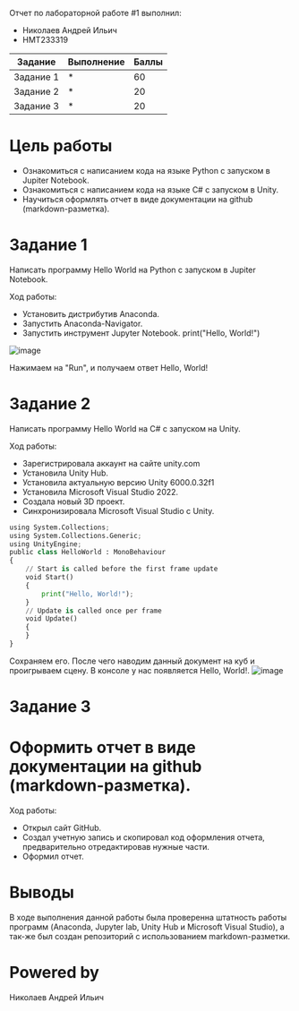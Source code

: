 Отчет по лабораторной работе #1 выполнил:
- Николаев Андрей Ильич
- НМТ233319

| Задание | Выполнение | Баллы |
| ------ | ------ | ------ |
| Задание 1 | * | 60 |
| Задание 2 | * | 20 |
| Задание 3 | * | 20 |

# Цель работы
- Ознакомиться с написанием кода на языке Python с запуском в Jupiter Notebook. 
- Ознакомиться с написанием кода на языке C# с запуском в Unity.
- Научиться оформлять отчет в виде документации на github (markdown-разметка).
# Задание 1
Написать программу Hello World на Python с запуском в Jupiter Notebook.

Ход работы:
- Установить дистрибутив Anaconda.
- Запустить Anaconda-Navigator.
- Запустить инструмент Jupyter Notebook.
print("Hello, World!")

![image](https://github.com/user-attachments/assets/7dc047f8-4f0c-47bb-b18a-c03afbcba173)


Нажимаем на "Run", и получаем ответ Hello, World!
# Задание 2
Написать программу Hello World на C# с запуском на Unity.

Ход работы:
- Зарегистрировала аккаунт на сайте unity.com
- Установила Unity Hub.
- Установила актуальную версию Unity 6000.0.32f1
- Установила Microsoft Visual Studio 2022.
- Создала новый 3D проект.
- Синхронизировала Microsoft Visual Studio с Unity.
```py
using System.Collections;
using System.Collections.Generic;
using UnityEngine;
public class HelloWorld : MonoBehaviour
{
    // Start is called before the first frame update
    void Start()
    {
        print("Hello, World!");
    }
    // Update is called once per frame
    void Update()
    {
    }
}

```

Сохраняем его. После чего наводим данный документ на куб и проигрываем сцену. В консоле у нас появляется Hello, World!.
![image](https://github.com/user-attachments/assets/899f60d6-0bd5-4f33-a6e0-43b0e26ae856)

# Задание 3
# Оформить отчет в виде документации на github (markdown-разметка).
Ход работы:
- Открыл сайт GitHub.
- Создал учетную запись и скопировал код оформления отчета, предварительно отредактировав нужные части.
- Оформил отчет.

# Выводы
В ходе выполнения данной работы была проверенна штатность работы программ (Anaconda, Jupyter lab, Unity Hub и Microsoft Visual Studio), а так-же был создан репозиторий с использованием markdown-разметки.
# Powered by
Николаев Андрей Ильич
